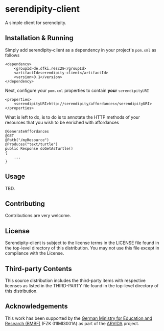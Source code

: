 # serendipity-client
A simple client for serendipity.

## Installation & Running
Simply add serendipity-client as a dependency in your project's `pom.xml` as follows

```
<dependency>
	<groupId>de.dfki.resc28</groupId>
	<artifactId>serendipity-client</artifactId>
	<version>0.1</version>
</dependency>
```

Next, configure your `pom.xml` properties to contain **your** `serendipityURI` 
```
<properties>
    <serendipityURI>http://serendipity/affordances</serendipityURI>
</properties>
```

What is left to do, is to do is to annotate the HTTP methods of your resources that you wish to be enriched with affordances
```
@GenerateAffordances
@GET
@Path("/myResource")
@Produces("text/turtle")
public Response doGetAsTurtle() 
{
	...
}
``` 

## Usage
TBD.

## Contributing
Contributions are very welcome.


## License
Serendipity-client is subject to the license terms in the LICENSE file found in the top-level directory of this distribution.
You may not use this file except in compliance with the License.


## Third-party Contents
This source distribution includes the third-party items with respective licenses as listed in the THIRD-PARTY file found in the top-level directory of this distribution.


## Acknowledgements
This work has been supported by the [German Ministry for Education and Research (BMBF)](http://www.bmbf.de/en/index.html) (FZK 01IMI3001A) as part of the [ARVIDA](http://www.arvida.de/) project.